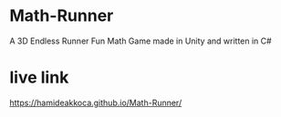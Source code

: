 # Math-Runner
A 3D Endless Runner Fun Math Game made in Unity and written in C#
# live link
https://hamideakkoca.github.io/Math-Runner/
